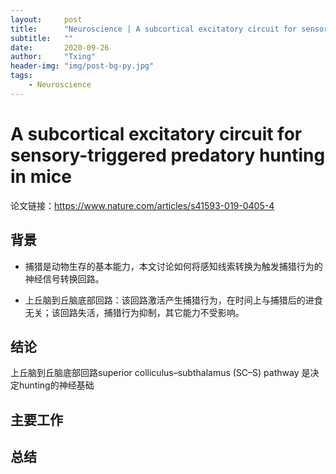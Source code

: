 ```yaml
---
layout:     post
title:      "Neuroscience | A subcortical excitatory circuit for sensory-triggered predatory hunting in mice"
subtitle:   ""
date:       2020-09-26
author:     "Txing" 
header-img: "img/post-bg-py.jpg"
tags:
    - Neuroscience
---
```


# A subcortical excitatory circuit for sensory-triggered predatory hunting in mice

论文链接：https://www.nature.com/articles/s41593-019-0405-4

## 背景

- 捕猎是动物生存的基本能力，本文讨论如何将感知线索转换为触发捕猎行为的神经信号转换回路。

- 上丘脑到丘脑底部回路：该回路激活产生捕猎行为，在时间上与捕猎后的进食无关；该回路失活，捕猎行为抑制，其它能力不受影响。

## 结论

上丘脑到丘脑底部回路superior colliculus–subthalamus (SC–S) pathway 是决定hunting的神经基础

























## 主要工作











## 总结





